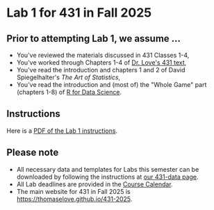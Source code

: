 # Lab 1 for 431 in Fall 2025

## Prior to attempting Lab 1, we assume ...

- You've reviewed the materials discussed in 431 Classes 1-4, 
- You've worked through Chapters 1-4 of [Dr. Love's 431 text](https://thomaselove.github.io/431-book/),
- You've read the introduction and chapters 1 and 2 of David Spiegelhalter's *The Art of Statistics*,
- You've read the introduction and (most of) the "Whole Game" part (chapters 1-8) of [R for Data Science](https://r4ds.hadley.nz/).

## Instructions

Here is a [PDF of the Lab 1 instructions](431-lab1.pdf).

## Please note

- All necessary data and templates for Labs this semester can be downloaded by following the instructions at [our 431-data page](https://github.com/THOMASELOVE/431-data).
- All Lab deadlines are provided in the [Course Calendar](https://thomaselove.github.io/431-2025/calendar.html).
- The main website for 431 in Fall 2025 is <https://thomaselove.github.io/431-2025>.
